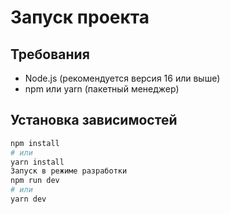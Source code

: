 # Запуск проекта

## Требования

- Node.js (рекомендуется версия 16 или выше)
- npm или yarn (пакетный менеджер)

## Установка зависимостей

```bash
npm install
# или
yarn install
Запуск в режиме разработки
npm run dev
# или
yarn dev
